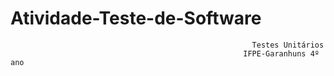 # Atividade-Teste-de-Software
                                                          Testes Unitários
                                                        IFPE-Garanhuns 4º ano
